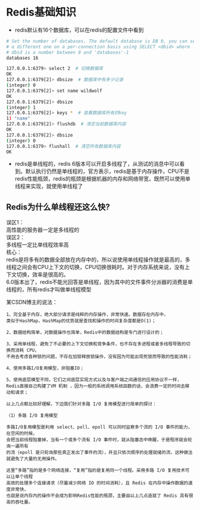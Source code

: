 # Redis基础知识
- redis默认有16个数据库，可以在redis的配置文件中看到
```bash
# Set the number of databases. The default database is DB 0, you can select
# a different one on a per-connection basis using SELECT <dbid> where
# dbid is a number between 0 and 'databases'-1
databases 16
```
```bash
127.0.0.1:6379> select 2  # 切换数据库
OK
127.0.0.1:6379[2]> dbsize  # 数据库中有多少记录
(integer) 0
127.0.0.1:6379[2]> set name wildwolf
OK
127.0.0.1:6379[2]> dbsize
(integer) 1
127.0.0.1:6379[2]> keys *  # 查看数据库所有的key
1) "name"
127.0.0.1:6379[2]> flushdb  # 清空当前数据库内容
OK
127.0.0.1:6379[2]> dbsize
(integer) 0
127.0.0.1:6379> flushall  # 清空所有数据库内容
OK
```
- redis是单线程的，redis 6版本可以开启多线程了，从测试的消息中可以看到。默认执行仍然是单线程的，官方表示，redis是基于内存操作，CPU不是redis性能瓶颈，redis的瓶颈是根据机器的内存和网络带宽，既然可以使用单线程来实现，就使用单线程了

## Redis为什么单线程还这么快?
误区1：  
高性能的服务器一定是多线程的  
误区2：  
多线程一定比单线程效率高  
核心：  
redis是将多有的数据全部放在内存中的，所以说使用单线程操作就是最高的，多线程之间会有CPU上下文的切换，CPU切换很耗时。对于内存系统来说，没有上下文切换，效率是很高的。  
6.0版本出了，redis不能光回答是单线程，因为其中的文件事件分派器的消费是单线程的，所有redis才叫做单线程模型  


某CSDN博主的说法：  
```
1、完全基于内存，绝大部分请求是纯粹的内存操作，非常快速。数据存在内存中，
类似于HashMap，HashMap的优势就是查找和操作的时间复杂度都是O(1)；  

2、数据结构简单，对数据操作也简单，Redis中的数据结构是专门进行设计的；  

3、采用单线程，避免了不必要的上下文切换和竞争条件，也不存在多进程或者多线程导致的切换而消耗 CPU，
不用去考虑各种锁的问题，不存在加锁释放锁操作，没有因为可能出现死锁而导致的性能消耗；  

4、使用多路I/O复用模型，非阻塞IO；  

5、使用底层模型不同，它们之间底层实现方式以及与客户端之间通信的应用协议不一样，
Redis直接自己构建了VM 机制 ，因为一般的系统调用系统函数的话，会浪费一定的时间去移动和请求；  

以上几点都比较好理解，下边我们针对多路 I/O 复用模型进行简单的探讨：  

（1）多路 I/O 复用模型  

多路I/O复用模型是利用 select、poll、epoll 可以同时监察多个流的 I/O 事件的能力，在空闲的时候，
会把当前线程阻塞掉，当有一个或多个流有 I/O 事件时，就从阻塞态中唤醒，于是程序就会轮询一遍所有
的流（epoll 是只轮询那些真正发出了事件的流），并且只依次顺序的处理就绪的流，这种做法就避免了大量的无用操作。  

这里“多路”指的是多个网络连接，“复用”指的是复用同一个线程。采用多路 I/O 复用技术可以让单个线程
高效的处理多个连接请求（尽量减少网络 IO 的时间消耗），且 Redis 在内存中操作数据的速度非常快，
也就是说内存内的操作不会成为影响Redis性能的瓶颈，主要由以上几点造就了 Redis 具有很高的吞吐量。  
```
